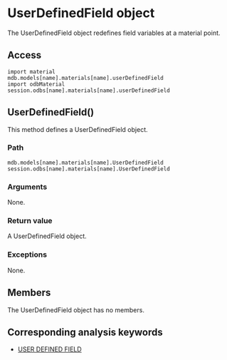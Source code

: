 # UserDefinedField object

The UserDefinedField object redefines field variables at a material point.

## Access

```
import material
mdb.models[name].materials[name].userDefinedField
import odbMaterial
session.odbs[name].materials[name].userDefinedField
```

## UserDefinedField()



This method defines a UserDefinedField object.



### Path

```
mdb.models[name].materials[name].UserDefinedField
session.odbs[name].materials[name].UserDefinedField
```

### Arguments

None.

### Return value

A UserDefinedField object.

### Exceptions

None.



## Members

The UserDefinedField object has no members.



## Corresponding analysis keywords

- [USER DEFINED FIELD](https://help.3ds.com/2022/english/DSSIMULIA_Established/SIMACAEKEYRefMap/simakey-r-userdefinedfield.htm?ContextScope=all#simakey-r-userdefinedfield)